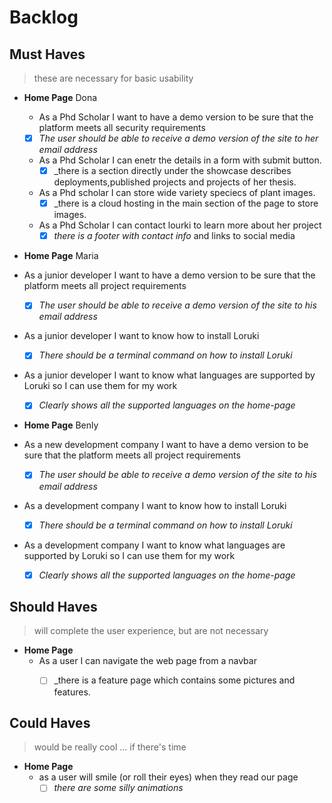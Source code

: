 # Backlog

## Must Haves

> these are necessary for basic usability

- **Home Page** Dona

  - As a Phd Scholar I want to have a demo version to be sure that the platform meets all security requirements
  - [x] _The user should be able to receive a demo version of the site to her
        email address_
  - As a Phd Scholar I can enetr the details in a form with submit button.
    - [x] _there is a section directly under the showcase describes deployments,published projects and projects of her thesis.
  - As a Phd scholar I can store  wide variety speciecs of plant images.
    - [x] _there is a cloud hosting in the main section of the page to store images.
  - As a Phd Scholar I can contact lourki to learn more about her project
    - [x] _there is a footer with contact info_  and links to social media
  
- **Home Page** Maria
- As a junior developer I want to have a demo version to be sure that the
  platform meets all project requirements
  - [x] _The user should be able to receive a demo version of the site to his
        email address_
- As a junior developer I want to know how to install Loruki
  - [x] _There should be a terminal command on how to install Loruki_
- As a junior developer I want to know what languages are supported by Loruki so
  I can use them for my work
  - [x] _Clearly shows all the supported languages on the home-page_
  
- **Home Page** Benly
- As a new development company I want to have a demo version to be sure that the
  platform meets all project requirements
  - [x] _The user should be able to receive a demo version of the site to his
        email address_
- As a development company I want to know how to install Loruki
  - [x] _There should be a terminal command on how to install Loruki_
- As a development company I want to know what languages are supported by Loruki so
  I can use them for my work
  - [x] _Clearly shows all the supported languages on the home-page_

## Should Haves

> will complete the user experience, but are not necessary

- **Home Page**
  - As a user I can navigate the web page from a navbar
    - [ ] _there is a feature page which contains some pictures and features.
  

## Could Haves

> would be really cool ... if there's time

- **Home Page**
  - as a user will smile (or roll their eyes) when they read our page
    - [ ] _there are some silly animations_
